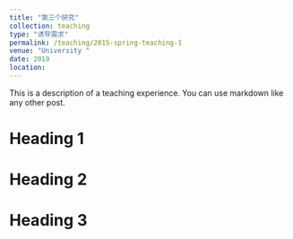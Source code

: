 ```yaml
---
title: "第三个研究"
collection: teaching
type: "诱导需求"
permalink: /teaching/2015-spring-teaching-1
venue: "University "
date: 2019
location: 
---
```


This is a description of a teaching experience. You can use markdown like any other post.

Heading 1
======

Heading 2
======

Heading 3
======
